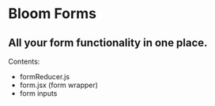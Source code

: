 # Bloom Forms

## All your form functionality in one place.

Contents:
- formReducer.js
- form.jsx (form wrapper)
- form inputs